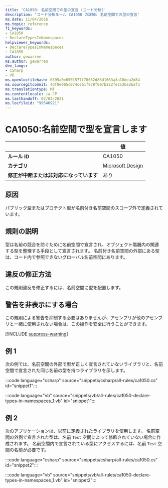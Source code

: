 ```yaml
---
title: 'CA1050: 名前空間での型の宣言 (コード分析)'
description: 'コード分析ルール CA1050 の詳細: 名前空間での型の宣言'
ms.date: 11/04/2016
ms.topic: reference
f1_keywords:
- CA1050
- DeclareTypesInNamespaces
helpviewer_keywords:
- DeclareTypesInNamespaces
- CA1050
author: gewarren
ms.author: gewarren
dev_langs:
- CSharp
- VB
ms.openlocfilehash: 6395a0e0501577f70652d86d1663a3a18dea2d84
ms.sourcegitcommit: 4df8e005c074ceb1f978f007b222fe253be2baf3
ms.translationtype: MT
ms.contentlocale: ja-JP
ms.lasthandoff: 02/04/2021
ms.locfileid: "99546921"
---
```

# <a name="ca1050-declare-types-in-namespaces"></a>CA1050:名前空間で型を宣言します

| | 値 |
|-|-|
| **ルール ID** |CA1050|
| **カテゴリ** |[Microsoft Design](design-warnings.md)|
| **修正が中断または非対応になっています** |あり|

## <a name="cause"></a>原因

パブリック型またはプロテクト型が名前付き名前空間のスコープ外で定義されています。

## <a name="rule-description"></a>規則の説明

型は名前の競合を防ぐために名前空間で宣言され、オブジェクト階層内の関連する型を整理する手段として宣言されます。 名前付き名前空間の外部にある型は、コード内で参照できないグローバル名前空間にあります。

## <a name="how-to-fix-violations"></a>違反の修正方法

この規則違反を修正するには、名前空間に型を配置します。

## <a name="when-to-suppress-warnings"></a>警告を非表示にする場合

この規則による警告を抑制する必要はありませんが、アセンブリが他のアセンブリと一緒に使用されない場合は、この操作を安全に行うことができます。

[!INCLUDE [suppress-warning](../../../../includes/code-analysis/suppress-warning.md)]

## <a name="example-1"></a>例 1

次の例では、名前空間の外部で型が正しく宣言されていないライブラリと、名前空間で宣言された同じ名前の型を持つライブラリを示します。

:::code language="csharp" source="snippets/csharp/all-rules/ca1050.cs" id="snippet1":::

:::code language="vb" source="snippets/vb/all-rules/ca1050-declare-types-in-namespaces_1.vb" id="snippet1":::

## <a name="example-2"></a>例 2

次のアプリケーションは、以前に定義されたライブラリを使用します。 名前空間の外側で宣言された型は、名前 `Test` 空間によって修飾されていない場合に作成されます。 名前空間内で宣言されている型にアクセスするには、名前 `Test` 空間の名前が必要です。

:::code language="csharp" source="snippets/csharp/all-rules/ca1050.cs" id="snippet2":::

:::code language="vb" source="snippets/vb/all-rules/ca1050-declare-types-in-namespaces_1.vb" id="snippet2":::
